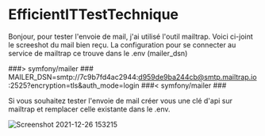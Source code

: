 ﻿# EfficientITTestTechnique
 
 Bonjour, pour tester l'envoie de mail, j'ai utilisé l'outil mailtrap. Voici ci-joint le screeshot du mail bien reçu. 
 La configuration pour se connecter au service de mailtrap ce trouve dans le .env (mailer_dsn) 
 
 ###> symfony/mailer ###
MAILER_DSN=smtp://7c9b7fd4ac2944:d959de9ba244cb@smtp.mailtrap.io:2525?encryption=tls&auth_mode=login 
###< symfony/mailer ###

Si vous souhaitez tester l'envoie de mail créer vous une clé d'api sur mailtrap et remplacer celle existante dans le .env.


![Screenshot 2021-12-26 153215](https://user-images.githubusercontent.com/68974040/147411231-6cb8cae6-a5f1-420d-a1c0-97c96421deda.png)
